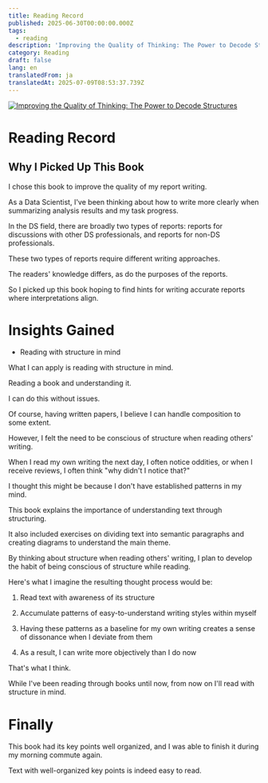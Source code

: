 ```yaml
---
title: Reading Record
published: 2025-06-30T00:00:00.000Z
tags:
  - reading
description: 'Improving the Quality of Thinking: The Power to Decode Structures'
category: Reading
draft: false
lang: en
translatedFrom: ja
translatedAt: 2025-07-09T08:53:37.739Z
---
```


[![Improving the Quality of Thinking: The Power to Decode Structures](https://m.media-amazon.com/images/I/71d+7qw-coL._SY466_.jpg)](https://amzn.asia/d/1ddRPwj)

# Reading Record

## Why I Picked Up This Book

I chose this book to improve the quality of my report writing.

As a Data Scientist, I've been thinking about how to write more clearly when summarizing analysis results and my task progress.

In the DS field, there are broadly two types of reports: reports for discussions with other DS professionals, and reports for non-DS professionals.

These two types of reports require different writing approaches.

The readers' knowledge differs, as do the purposes of the reports.

So I picked up this book hoping to find hints for writing accurate reports where interpretations align.

# Insights Gained

- Reading with structure in mind

What I can apply is reading with structure in mind.

Reading a book and understanding it.

I can do this without issues.

Of course, having written papers, I believe I can handle composition to some extent.

However, I felt the need to be conscious of structure when reading others' writing.

When I read my own writing the next day, I often notice oddities, or when I receive reviews, I often think "why didn't I notice that?"

I thought this might be because I don't have established patterns in my mind.

This book explains the importance of understanding text through structuring.

It also included exercises on dividing text into semantic paragraphs and creating diagrams to understand the main theme.

By thinking about structure when reading others' writing, I plan to develop the habit of being conscious of structure while reading.

Here's what I imagine the resulting thought process would be:

1. Read text with awareness of its structure

2. Accumulate patterns of easy-to-understand writing styles within myself

3. Having these patterns as a baseline for my own writing creates a sense of dissonance when I deviate from them

4. As a result, I can write more objectively than I do now

That's what I think.

While I've been reading through books until now, from now on I'll read with structure in mind.

# Finally

This book had its key points well organized, and I was able to finish it during my morning commute again.

Text with well-organized key points is indeed easy to read.
